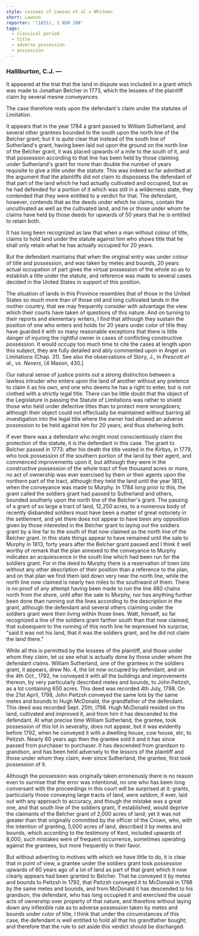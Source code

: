 ```yaml
---
style: Lessees of Lawson et al v Whitman
short: Lawson
reporter: '(1851), 1 NSR 208'
tags:
  - classical period
  - title
  - adverse possession
  - possession
---
```



### Halliburton, C.J. —

It appeared at the trial that the land in dispute was included in a grant which was made to Jonathan Belcher in 1773, which the lessees of the plaintiff claim by several mesne conveyances.

The case therefore rests upon the defendant's claim under the statutes of Limitation.

It appears that in the year 1784 a grant passed to William Sutherland, and several other grantees bounded to the south upon the north line of the Belcher grant; but it is quite clear that instead of the south line of Sutherland's grant, having been laid out upon the ground on the north line of the Belcher grant, it was placed upwards of a mile to the south of it, and that possession according to that line has been held by those claiming under Sutherland's grant for more than double the number of years requisite to give a title under the statute. This was indeed so far admitted at the argument that the plaintiffs did not claim to dispossess the defendant of that part of the land which he had actually cultivated and occupied, but as he had defended for a portion of it which was still in a wilderness state, they contended that they were entitled to a verdict for that. The defendant, however, contends that as the deeds under which he claims, contain the uncultivated as well as the cultivated land, and he or those under whom he claims have held by those deeds for upwards of 50 years that he is entitled to retain both.

It has long been recognized as law that when a man without colour of title, claims to hold land under the statute against him who shows title that he shall only retain what he has actually occupied for 20 years.

But the defendant maintains that when the original entry was under colour of title and possession, and was taken by metes and bounds, 20 years actual occupation of part gives the virtual possession of the whole so as to establish a title under the statute, and reference was made to several cases decided in the United States in support of this position.

The situation of lands in this Province resembles that of those in the United States so much more than of those old and long cultivated lands in the mother country, that we may frequently consider with advantage the view which their courts have taken of questions of this nature. And on turning to their reports and elementary writers, I find that although they sustain the position of one who enters and holds for 20 years under color of title they have guarded it with so many reasonable exceptions that there is little danger of injuring the rightful owner in cases of conflicting constructive possession. It would occupy too much time to cite the cases at length upon this subject, they are fully detailed and ably commented upon in Angel on Limitations (Chap. 31). See also the observations of Story, J., in *Prescott et al., vs. Nevers*, [4 Mason, 430.]

Our natural sense of justice points out a strong distinction between a lawless intruder who enters upon the land of another without any pretence to claim it as his own, and one who deems he has a right to enter, but is not clothed with a strictly legal title. There can be little doubt that the object of the Legislature in passing the Statute of Limitations was rather to shield those who held under defective titles than to protect mere wrongdoers; although their object could not effectually be maintained without barring all investigation into the legal title where the owner had allowed an adverse possession to be held against him for 20 years, and thus sheltering both.

If ever there was a defendant who might most conscientiously claim the protection of the statute, it is the defendant in this case. The grant to Belcher passed in 1773: after his death the title vested in the Kirbys, in 1779, who took possession of the southern portion of the land by their agent, and commenced improvements upon it, but although they were in the constructive possession of the whole tract of five thousand acres or more, no act of ownership was ever exercised by them or their agents upon the northern part of the tract, although they held the land until the year 1813, when the conveyance was made to Murphy. In 1784 long prior to this, the grant called the soldiers grant had passed to Sutherland and others, bounded southerly upon the north line of the Belcher's grant. The passing of a grant of so large a tract of land, 12,250 acres, to a numerous body of recently disbanded soldiers must have been a matter of great notoriety in the settlement, and yet there does not appear to have been any opposition given by those interested in the Belcher grant to laying out the soldiers grant by a line far to the south of that now claimed as the north line of the Belcher grant. In this state things appear to have remained until the sale to Murphy in 1813, forty years after the Belcher grant passed and I think it well worthy of remark that the plan annexed to the conveyance to Murphy indicates an acquiescence in the south line which had been run for the soldiers grant. For in the deed to Murphy there is a reservation of town lots without any other description of their position than a reference to the plan, and on that plan we find them laid down very near the north line, while the north line now claimed is nearly two miles to the southward of them. There is no proof of any attempt having been made to run the line 480 chains north from the shore, until after the sale to Murphy, nor has anything further been done than running out the lines according to the description in the grant, although the defendant and several others claiming under the soldiers grant were then living within those lines. Watt, himself, so far recognized a line of the soldiers grant farther south than that now claimed, that subsequent to the running of this north line he expressed his surprise, "said it was not his land, that it was the soldiers grant, and he did not claim the land there."

While all this is permitted by the lessees of the plaintiff, and those under whom they claim, let us see what is actually done by those under whom the defendant claims. William Sutherland, one of the grantees in the soldiers grant, it appears, drew No. 4, the lot now occupied by defendant, and on the 4th Oct., 1792, he conveyed it with all the buildings and improvements thereon, by very particularly described metes and bounds, to John Peitzsh, as a lot containing 650 acres. This deed was recorded 4th July, 1798. On the 21st April, 1798, John Peitzsh conveyed the same lots by the same metes and bounds to Hugh McDonald, the grandfather of the defendant. This deed was recorded Sept. 25th, l798. Hugh McDonald resided on the land, cultivated and improved it, and from him it has descended to the defendant. At what precise time William Sutherland, the grantee, took possession of this lot in severalty, does not appear, but it was evidently before 1792, when he conveyed it with a dwelling house, cow house, etc, to Peitzsh. Nearly 60 years ago then the grantee sold it and it has since passed from purchaser to purchaser. It has descended from grandson to grandson, and has been held adversely to the lessors of the plaintiff and those under whom they claim, ever since Sutherland, the grantee, first took possession of it.

Although the possession was originally taken erroneously there is no reason even to surmise that the error was intentional, no one who has been long conversant with the proceedings in this court will be surprised at it: grants, particularly those conveying large tracts of land, were seldom, if ever, laid out with any approach to accuracy, and though the mistake was a great one, and that south line of the soldiers grant, if established, would deprive the claimants of the Belcher grant of 2,000 acres of land; yet it was not greater than that originally committed by the officer of the Crown, who, with the intention of granting, 5,000 acres of land, described it by metes and bounds, which according to the testimony of Kent, included upwards of 8,000; such mistakes were of frequent occurrence, sometimes operating against the grantees, but more frequently in their favor.

But without adverting to motives with which we have little to do, it is clear that in point of view, a grantee under the soldiers grant took possession upwards of 60 years ago of a lot of land as part of that grant which it now clearly appears had been granted to Belcher. That he conveyed it by metes and bounds to Peitzsh in 1792, that Peitzsh conveyed it to McDonald in 1798 by the same metes and bounds, and from McDonald it has descended to his grandson, the defendant, who has long occupied it and exercised the usual acts of ownership over property of that nature, and therefore without laying down any inflexible rule as to adverse possession taken by metes and bounds under color of title, I think that under the circumstances of this case, the defendant is well entitled to hold all that his grandfather bought; and therefore that the rule to set aside this verdict should be discharged. 
